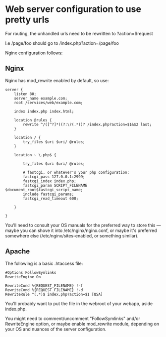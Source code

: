 Web server configuration to use pretty urls
===========================================

For routing, the unhandled urls need to be rewritten to ?action=$request

I.e /page/foo should go to /index.php?action=/page/foo

Nginx configuration follows:

Nginx
-----

Nginx has mod\_rewrite enabled by default, so use:

    server {
        listen 80;
        server_name example.com;
        root /services/web/example.com;

        index index.php index.html;

        location @rules {
            rewrite ^/([^?]*)(?:\?(.*))? /index.php?action=$1&$2 last;
        }

        location / {
            try_files $uri $uri/ @rules;
        }

        location ~ \.php$ {

            try_files $uri $uri/ @rules;

            # fastcgi, or whatever's your php configuration:
            fastcgi_pass 127.0.0.1:2999;
            fastcgi_index index.php;
            fastcgi_param SCRIPT_FILENAME  $document_root$fastcgi_script_name;
            include fastcgi_params;
            fastcgi_read_timeout 600;

        }

    }

You'll need to consult your OS manuals for the preferred way to store this —
maybe you can shove it into /etc/nginx/nginx.conf, or maybe it's preferred
somewhere else (/etc/nginx/sites-enabled, or something similar).

Apache
------

The following is a basic .htaccess file:

    #Options FollowSymlinks
    RewriteEngine On

    RewriteCond %{REQUEST_FILENAME} !-f
    RewriteCond %{REQUEST_FILENAME} !-d
    RewriteRule ^(.*)$ index.php?action=$1 [QSA]


You'll probably want to put the file in the webroot of your webapp, aside
index.php.

You might need to comment/uncomment "FollowSymlinks" and/or RewriteEngine
option, or maybe enable mod\_rewrite module, depending on your OS and nuances
of the server configuration.
